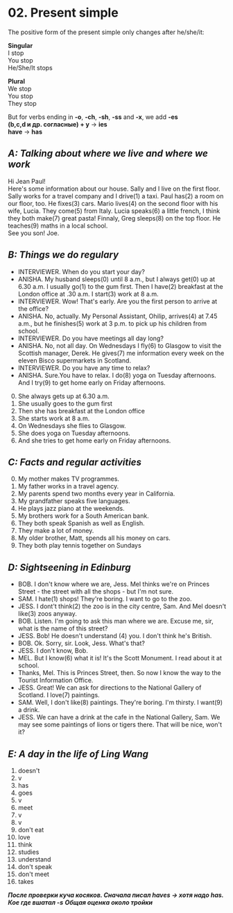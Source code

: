 # __02. Present simple__

The positive form of the present simple only changes after he/she/it:  

__Singular__  
I stop              
You stop  
He/She/It stops

__Plural__  
We stop  
You stop  
They stop

But for verbs ending in __-o__, __-ch__, __-sh__, __-ss__ and __-x__, we add __-es__   
__(b,c,d и др. согласные) + y__ -> __ies__  
__have__ -> __has__

## _A: Talking about where we live and where we work_
Hi Jean Paul!  
Here's some information about our house. Sally and I live on the first floor. Sally works for a travel company and I drive(1) a taxi. Paul has(2) a room on our floor, too. He fixes(3) cars. Mario lives(4) on the second floor with his wife, Lucia. They come(5) from Italy. Lucia speaks(6) a little french, I think they both make(7) great pasta! Finnaly, Greg sleeps(8) on the top floor. He teaches(9) maths in a local school.  
See you son!
Joe.

## _B: Things we do regulary_
- INTERVIEWER. When do you start your day?
- ANISHA. My husband sleeps(0) until 8 a.m., but I always get(0) up at 6.30 a.m. I usually go(1) to the gum first. Then I have(2) breakfast at the London office at .30 a.m. I start(3) work at 8 a.m.
- INTERVIEWER. Wow! That's early. Are you the first person to arrive at the office?
- ANISHA. No, actually. My Personal Assistant, Ohilip, arrives(4) at 7.45 a.m., but he finishes(5) work at 3 p.m. to pick up his children from school.
- INTERVIEWER. Do you have meetings all day long?
- ANISHA. No, not all day. On Wednesdays I fly(6) to Glasgow to visit the Scottish manager, Derek. He gives(7) me information every week on the eleven Bisco supermarkets in Scotland.
- INTERVIEWER. Do you have any time to relax?
- ANISHA. Sure.You have to relax. I do(8) yoga on Tuesday afternoons. And I try(9) to get home early on Friday afternoons.

0. She always gets up at 6.30 a.m.
1. She usually goes to the gum first
2. Then she has breakfast at the London office
3. She starts work at 8 a.m.
4. On Wednesdays she flies to Glasgow.
5. She does yoga on Tuesday afternoons.
6. And she tries to get home early on Friday afternoons.

## _C: Facts and regular activities_
0. My mother makes TV programmes.
1. My father works in a travel agency.
2. My parents spend two months every year in California.
3. My grandfather speaks five languages.
4. He plays jazz piano at the weekends.
5. My brothers work for a South American bank.
6. They both speak Spanish as well as English.
7. They make a lot of money.
8. My older brother, Matt, spends all his money on cars.
9. They both play tennis together on Sundays

## _D: Sightseening in Edinburg_
- BOB. I don't know where we are, Jess. Mel thinks we're on Princes Street - the street with all the shops - but I'm not sure.
- SAM. I hate(1) shops! They're boring. I want to go to the zoo.
- JESS. I dont't think(2) the zoo is in the city centre, Sam. And Mel doesn't like(3) zoos anyway.
- BOB. Listen. I'm going to ask this man where we are. Excuse me, sir, what is the name of this street?
- JESS. Bob! He doesn't understand (4) you. I don't think he's British.
- BOB. Ok. Sorry, sir. Look, Jess. What's that?
- JESS. I don't know, Bob.
- MEL. But I know(6) what it is! It's the Scott Monument. I read about it at school.
- Thanks, Mel. This is Princes Street, then. So now I know the way to the Tourist Information Office.
- JESS. Great! We can ask for directions to the National Gallery of Scotland. I love(7) paintings.
- SAM. Well, I don't like(8) paintings. They're boring. I'm thirsty. I want(9) a drink.
- JESS. We can have a drink at the cafe in the National Gallery, Sam. We may see some paintings of lions or tigers there. That will be nice, won't it?

## _E: A day in the life of Ling Wang_
1. doesn't
2. v
3. has
4. goes
5. v
6. meet
7. v
8. v
9. don't eat
10. love
11. think
12. studies
13. understand
14. don't speak
15. don't meet
16. takes

___После проверки куча косяков. Сначала писал haves -> хотя надо has. Кое где вшатал -s___
___Общая оценка около тройки___